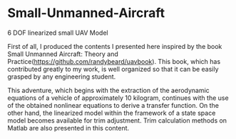 # Small-Unmanned-Aircraft
6 DOF linearized small UAV Model

First of all, I produced the contents I presented here inspired by the book Small Unmanned Aircraft: Theory and Practice(https://github.com/randybeard/uavbook).
This book, which has contributed greatly to my work, is well organized so that it can be easily grasped by any engineering student.

This adventure, which begins with the extraction of the aerodynamic equations of a vehicle of approximately 10 kilogram, continues with the use of the obtained nonlinear equations to derive a transfer function. On the other hand, the linearized model within the framework of a state space model becomes available for trim adjustment. Trim calculation methods on Matlab are also presented in this content.
